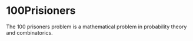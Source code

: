 # 100Prisioners
The 100 prisoners problem is a mathematical problem in probability theory and combinatorics.
